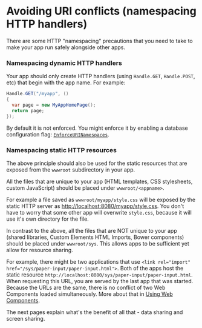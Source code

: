 # Avoiding URI conflicts (namespacing HTTP handlers)

There are some HTTP "namespacing" precautions that you need to take to make your app run safely alongside other apps.

### Namespacing dynamic HTTP handlers

Your app should only create HTTP handlers (using `Handle.GET`, `Handle.POST`, etc) that begin with the app name. For example:

```cs
Handle.GET("/myapp", ()
{
  var page = new MyAppHomePage();
  return page;
});
```

By default it is not enforced. You might enforce it by enabling a database configuration flag: [`EnforceURINamespaces`](/guides/database/database-configuration).

### Namespacing static HTTP resources

The above principle should also be used for the static resources that are exposed from the `wwwroot` subdirectory in your app.

All the files that are unique to your app (HTML templates, CSS stylesheets, custom JavaScript) should be placed under `wwwroot/<appname>`.

For example a file saved as `wwwroot/myapp/style.css` will be exposed by the static HTTP server as [http://localhost:8080/myapp/style.css](http://localhost:8080/myapp/style.css). You don't have to worry that some other app will overwrite `style.css`, because it will use it's own directory for the file.

In contrast to the above, all the files that are NOT unique to your app (shared libraries, Custom Elements HTML Imports, Bower components) should be placed under `wwwroot/sys`. This allows apps to be sufficient yet allow for resource sharing.

For example, there might be two applications that use `<link rel="import" href="/sys/paper-input/paper-input.html">`. Both of the apps host the static resource `http://localhost:8080/sys/paper-input/paper-input.html`. When requesting this URL, you are served by the last app that was started. Because the URLs are the same, there is no conflict of two Web Components loaded simultaneously. More about that in [Using Web Components](/guides/web-apps/using-web-components).

The next pages explain what's the benefit of all that - data sharing and screen sharing.
